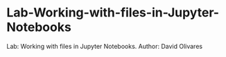 # Lab-Working-with-files-in-Jupyter-Notebooks
Lab: Working with files in Jupyter Notebooks. Author: David Olivares
